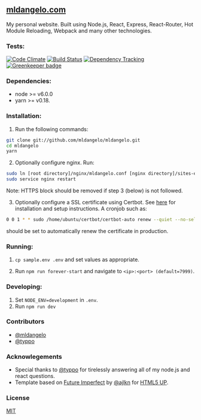 ## [mldangelo.com](http://mldangelo.com)

My personal website. Built using Node.js, React, Express, React-Router, Hot Module Reloading, Webpack and many other technologies.

### Tests:
[![Code Climate](https://codeclimate.com/github/mldangelo/mldangelo/badges/gpa.svg)](https://codeclimate.com/github/mldangelo/mldangelo)
[![Build Status](https://travis-ci.org/mldangelo/mldangelo.svg?branch=master)](https://travis-ci.org/mldangelo/mldangelo)
[![Dependency Tracking](https://david-dm.org/mldangelo/mldangelo.svg)](https://david-dm.org/)
[![Greenkeeper badge](https://badges.greenkeeper.io/mldangelo/mldangelo.svg)](https://greenkeeper.io/)

### Dependencies:
* node >= v6.0.0
* yarn >= v0.18.

### Installation:

1. Run the following commands:
  ```bash
  git clone git://github.com/mldangelo/mldangelo.git
  cd mldangelo
  yarn 
  ```

2. Optionally configure nginx. Run:

  ```bash
  sudo ln [root directory]/nginx/mldangelo.conf [nginx directory]/sites-enabled/mldangelo.conf
  sudo service nginx restart
  ```
  Note: HTTPS block should be removed if step 3 (below) is not followed.

3. Optionally configure a SSL certificate using Certbot. See [here](https://certbot.eff.org/#ubuntutrusty-nginx)
for installation and setup instructions. A cronjob such as:

  ```bash
  0 0 1 * * sudo /home/ubuntu/certbot/certbot-auto renew --quiet --no-self-upgrade
  ```
  
  should be set to automatically renew the certificate in production.


###  Running:

1. ``` cp sample.env .env ``` and set values as appropriate.

2. Run `npm run forever-start` and navigate to `<ip>:<port> (default=7999)`.

###  Developing:
1. Set `NODE_ENV=development` in `.env`.
2. Run `npm run dev`

### Contributors
- [@mldangelo](https://github.com/mldangelo)
- [@typpo](https://github/typpo)

### Acknowlegements
- Special thanks to [@typpo](https://github.com/typpo) for tirelessly answering all of my node.js and react questions.
- Template based on [Future Imperfect](https://html5up.net/future-imperfect) by [@ajlkn](https://github.com/ajlkn) for [HTML5 UP](html5up.net).

### License
[MIT](https://github.com/mldangelo/mldangelo/blob/master/LICENSE)
